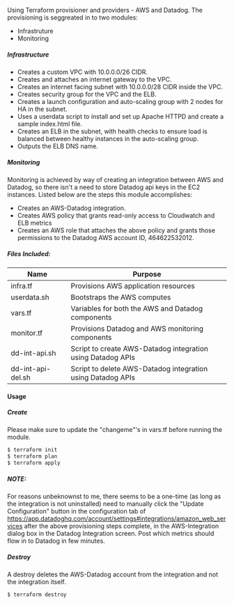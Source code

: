  Using Terraform provisioner and providers - AWS and Datadog.
  The provisioning is seggreated in to two modules:
  * Infrastruture
  * Monitoring

  ##### Infrastructure
  * Creates a custom VPC with 10.0.0.0/26 CIDR.
  * Creates and attaches an internet gateway to the VPC. 
  * Creates an internet facing subnet with 10.0.0.0/28 CIDR inside the VPC.
  * Creates security group for the VPC and the ELB.
  * Creates a launch configuration and auto-scaling group with 2 nodes for HA in the subnet.
  * Uses a userdata script to install and set up Apache HTTPD and create a sample index.html file.
  * Creates an ELB in the subnet, with health checks to ensure load is balanced between healthy instances in the auto-scaling group.
  * Outputs the ELB DNS name.

  ##### Monitoring
  Monitoring is achieved by way of creating an integration between AWS and Datadog, so there isn't a need to store Datadog api keys in the EC2 instances. Listed below are the steps this module accomplishes:
  * Creates an AWS-Datadog integration.
  * Creates AWS policy that grants read-only access to Cloudwatch and ELB metrics
  * Creates an AWS role that attaches the above policy and grants those permissions to the Datadog AWS account ID, 464622532012.

  ##### Files Included:

  | Name | Purpose |
  | ------ | ------ |
  | infra.tf | Provisions AWS application resources |
  | userdata.sh | Bootstraps the AWS computes |
  | vars.tf | Variables for both the AWS and Datadog components |
  | monitor.tf | Provisions Datadog and AWS monitoring components |
  | dd-int-api.sh | Script to create AWS-Datadog integration using Datadog APIs |
  | dd-int-api-del.sh | Script to delete AWS-Datadog integration using Datadog APIs |

  #### Usage

  ##### Create
  Please make sure to update the "changeme"'s in vars.tf before running the module.
  ```sh
  $ terraform init
  $ terraform plan
  $ terraform apply
  ```
  ##### NOTE: 
  For reasons unbeknownst to me, there seems to be a one-time (as long as the integration is not uninstalled) need to manually click the "Update Configuration" button in the configuration tab of https://app.datadoghq.com/account/settings#integrations/amazon_web_services after the above provisioning steps complete, in the AWS-Integration dialog box in the Datadog Integration screen. Post which metrics should flow in to Datadog in few minutes.

  ##### Destroy
  A destroy deletes the AWS-Datadog account from the integration and not the integration itself.
  ```sh
  $ terraform destroy
  ```
